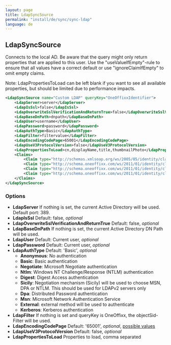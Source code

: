 ```yaml
---
layout: page
title: LdapSyncSource
permalink: "install/de/sync/sync-ldap"
language: de
---
```


## LdapSyncSource

Connects to the local AD. Be aware that the query might only return properties that are applied to this user. Use the "useValueIfEmpty"-rule to ensure that all values have a correct default or use "ignoreClaimIfEmpty" to omit empty claims.

Note: LdapPropertiesToLoad can be left blank if you want to see all available properties, but should be limited due to performance impacts.

```xml
<LdapSyncSource name="Custom LDAP" queryKey="OneOffixxIdentifier">
    <LdapServer>server</LdapServer>
    <LdapIsSsl>false</LdapIsSsl>
    <LdapOverwriteSslVerificationAndReturnTrue>false</LdapOverwriteSslVerificationAndReturnTrue>
    <LdapBaseDnPath>dnpath</LdapBaseDnPath>
    <LdapUser>username</LdapUser>
    <LdapPassword>password</LdapPassword>
    <LdapAuthType>Basic</LdapAuthType>
    <LdapFilter>filtervalue</LdapFilter>
    <LdapEncodingCodePage>65001</LdapEncodingCodePage>
    <LdapUseV3ProtocolVersion>false</LdapUseV3ProtocolVersion>
    <LdapPropertiesToLoad>cn,displayName,title,thumbnailPhoto</LdapPropertiesToLoad>
    <Claims>
        <Claim type="http://schemas.xmlsoap.org/ws/2005/05/identity/claims/name" property="cn" />
        <Claim type="http://schema.oneoffixx.com/ws/2011/01/identity/claims/displayName" property="displayName" />
        <Claim type="http://schema.oneoffixx.com/ws/2011/01/identity/claims/title" property="title" />
        <Claim type="http://schema.oneoffixx.com/ws/2011/01/identity/claims/userImage" property="thumbnailPhoto" />
    </Claims>
</LdapSyncSource>
```

### Options ###

* **LdapServer** If nothing is set, the current Active Directory will be used. Default port: 389.
* **LdapIsSsl** Default: false, *optional*
* **LdapOverwriteSslVerificationAndReturnTrue** Default: false, *optional* 
* **LdapBaseDnPath** If nothing is set, the current Active Directory DN Path will be used.
* **LdapUser** Default: Current user, *optional*
* **LdapPassword** Default: Current user, *optional*
* **LdapAuthType** Default: 'Basic', *optional*
    * **Anonymous**: No authentication
    * **Basic**: Basic authentication
    * **Negotiate**: Microsoft Negotiate authentication
    * **Ntlm**: Windows NT Challenge/Response (NTLM) authentication
    * **Digest**:  Digest Access authentication
    * **Sicily**: Negotiation mechanism (Sicily) will be used to choose MSN, DPA or NTLM. This should be used for LDAPv2 servers only
    * **Dpa**: Distributed Password authentication
    * **Msn**: Microsoft Network Authentication Service
    * **External**: external method will be used to authenticate
    * **Kerberos**: Kerberos authentication
* **LdapFilter** If nothing is set and queryKey is OneOffixx, the objectSid-Filter will be used.
* **LdapEncodingCodePage** Default: '65001', *optional*, [possible values](https://msdn.microsoft.com/en-us/library/windows/desktop/dd317756(v=vs.85).aspx)
* **LdapUseV3ProtocolVersion** Default: false, *optional*
* **LdapPropertiesToLoad** Properties to load, comma separated